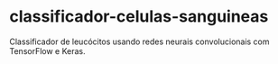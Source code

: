 # classificador-celulas-sanguineas
Classificador de leucócitos usando redes neurais convolucionais com TensorFlow e Keras.
